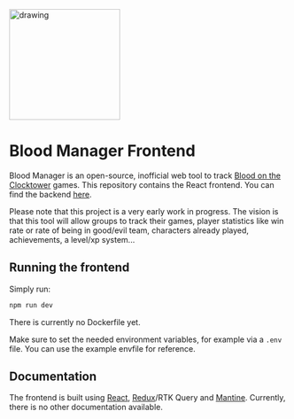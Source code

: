 <img src="https://github.com/user-attachments/assets/8c96711e-f640-4c2b-8284-a052219f719b" alt="drawing" width="200"/>

# Blood Manager Frontend
Blood Manager is an open-source, inofficial web tool to track [Blood on the Clocktower](https://bloodontheclocktower.com/) games.
This repository contains the React frontend. You can find the backend [here](https://github.com/tikelespike/gamestats).

Please note that this project is a very early work in progress.
The vision is that this tool will allow groups to track their games, player statistics like win rate or rate of being in good/evil team, characters already played, achievements, a level/xp system...

## Running the frontend
Simply run:

```sh
npm run dev
```

There is currently no Dockerfile yet.

Make sure to set the needed environment variables, for example via a `.env` file. You can use the example envfile for reference.

## Documentation
The frontend is built using [React](https://react.dev/), [Redux](https://redux-toolkit.js.org/)/RTK Query and [Mantine](https://mantine.dev/). Currently, there is no other documentation available.

